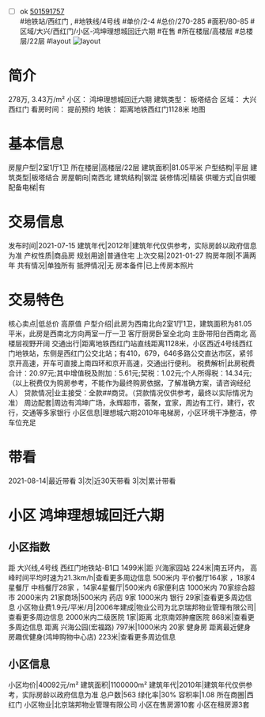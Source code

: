 - [ ] ok [501591757](https://bj.5i5j.com/ershoufang/501591757.html)  
 #地铁站/西红门 ,  #地铁线/4号线
#单价/2-4 #总价/270-285 #面积/80-85   #区域/大兴/西红门/小区-鸿坤理想城回迁六期 #在售 #所在楼层/高楼层 #总楼层/22层 #layout 
![layout](http://image2a.5i5j.com/bdir/layout/b960fe96bb074008956c0d77f41e7632.jpg_P5.jpg) 
# 简介 
 278万,  3.43万/m² 
小区： 鸿坤理想城回迁六期
建筑类型： 板塔结合
区域： 大兴 西红门
看房时间： 提前预约
地铁： 距离地铁西红门1128米 地图
# 基本信息 
 房屋户型|2室1厅1卫
所在楼层|高楼层/22层
建筑面积|81.05平米
户型结构|平层
建筑类型|板塔结合
房屋朝向|南西北
建筑结构|钢混
装修情况|精装
供暖方式|自供暖
配备电梯|有
# 交易信息 
 发布时间|2021-07-15
建筑年代|2012年|建筑年代仅供参考，实际房龄以政府信息为准
产权性质|商品房
规划用途|普通住宅
上次交易|2021-01-27
购房年限|不满两年
共有情况|单独所有
抵押情况|无
房本备件|已上传房本照片
# 交易特色 
 核心卖点|低总价   高原值
户型介绍|此房为西南北向2室1厅1卫，建筑面积为81.05平米，此房是西南北方向两室一厅一卫    客厅厨房卧室全北向   主卧带阳台西南北  高楼层视野开阔
交通出行|距离地铁西红门站直线距离1128米，小区西近4号线西红门地铁站，东侧是西红门公交北站；有410，679，646多路公交直达市区，紧邻京开高速，开车可直接上南四环和京开高速，交通出行便利。
税费解析|此房税费合计：20.97元;其中增值税及附加：5.61元;契税：1.02元;个人所得税：14.34元;（以上税费仅为购房参考，不能作为最终购房依据，了解准确方案，请咨询经纪人）
贷款情况|业主接受：全款##商贷。（贷款情况仅供参考，最终以实际情况为准）
周边配套|周边有鸿坤广场，永辉超市，荟聚，宜家，周边有工行，建行，农行，交通等多家银行
小区信息|理想城六期2010年电梯房，小区环境干净整洁，停车位充足
# 带看 
 2021-08-14|最近带看	 3|次|近30天带看	 3|次|累计带看
# 小区 鸿坤理想城回迁六期
## 小区指数 
 距 大兴线,4号线 西红门地铁站-B1口 1499米|距 兴海家园站 224米|南五环内， 高峰时间平均时速为21.3km/h|查看更多周边信息
500米内 平价餐厅164家 ，18家4星餐厅
中档餐厅28家 ，14家4星餐厅|500米内 6家便利店
1000米内 70家综合超市
2000米内 21家商场|500米内 药店 9家
1000米内 银行 29家|查看更多周边信息
小区物业费1.9元/平米/月|2006年建成|物业公司为北京瑞邦物业管理有限公司|查看更多周边信息
2000米内二级医院 1家|距离 北京南郊肿瘤医院  868米|查看更多周边信息
距离 兴海公园(宏福路) 797米|1000米内 20家 健身房
距离最近健身房趣优健身(鸿坤购物中心店) 223米|查看更多周边信息
## 小区信息 
 小区均价|40092元/m²
建筑面积|1100000m²
建筑年代|2010年|建筑年代仅供参考，实际房龄以政府信息为准
总户数|563
绿化率|30%
容积率|1.08
所在商圈|西红门
小区物业|北京瑞邦物业管理有限公司
小区在售房源10套
小区在租房源3套
